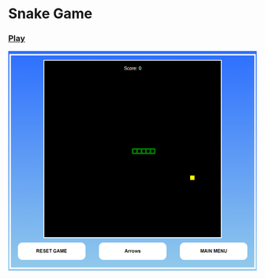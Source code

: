 # Snake Game

### [Play](https://rhalupczok.github.io/Snake/)

![Screenshot](https://github.com/rhalupczok/Portfolio/blob/master/src/images/myWork/my-work-snake_game.png)
